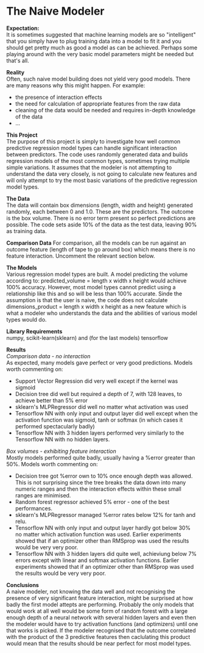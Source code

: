 # The Naive Modeler
**Expectation:**  
It is sometimes suggested that machine learning models are so "intelligent" that you simply have to plug training data into a model to fit it and you should get pretty much as good a model as can be achieved. Perhaps some playing around with the very basic model parameters might be needed but that's all.

**Reality**  
Often, such naive model building does not yield very good models. There are many reasons why this might happen. For example:
* the presence of interaction effects
* the need for calculation of appropriate features from the raw data
* cleaning of the data would be needed and requires in-depth knowledge of the data
* ...

**This Project**  
The purpose of this project is simply to investigate how well common predictive regression model types can handle significant interaction between predictors. The code uses randomly generated data and builds regression models of the most common types, sometimes trying multiple simple variations. It assumes that the modeler is not attempting to understand the data very closely, is not going to calculate new features and will only attempt to try the most basic variations of the predictive regression model types.

**The Data**  
The data will contain box dimensions (length, width and height) generated randomly, each between 0 and 1.0. These are the predictors. The outcome is the box volume. There is no error term present so perfect predictions are possible. The code sets aside 10% of the data as the test data, leaving 90% as training data.

**Comparison Data**
For comparison, all the models can be run against an outcome feature (length of tape to go around box) which means there is no feature interaction. Uncomment the relevant section below.

**The Models**  
Various regression model types are built. A model predicting the volume according to: 
predicted_volume = length x width x height 
would achieve 100% accuracy. However, most model types cannot predict using a relationship like this and so will be less than 100% accurate. Sinde the assumption is that the user is naive, the code does not calculate dimensions_product = length x width x height as a new feature which is what a modeler who understands the data and the abilities of various model types would do.

**Library Requirements**  
numpy, scikit-learn(sklearn) and (for the last models) tensorflow

**Results**  
_*Comparison data - no interaction*_  
As expected, many models gave perfect or very good predictions. Models worth commenting on:
* Support Vector Regression did very well except if the kernel was sigmoid
* Decision tree did well but required a depth of 7, with 128 leaves, to achieve better than 5% error
* sklearn's MLPRegressor did well no matter what activation was used
* Tensorflow NN with only input and output layer did well except when the activation function was sigmoid, tanh or softmax (in which cases it performed spectacularly badly)
* Tensorflow NN with 3 hidden layers performed very similarly to the Tensorflow NN with no hidden layers.

_*Box volumes - exhibiting feature interaction*_  
Mostly models performed quite badly, usually having a %error greater than 50%.  Models worth commenting on:
* Decision tree got %error own to 10% once enough depth was allowed. This is not surprising since the tree breaks the data down into many numeric ranges and then the interaction effects within these small ranges are minimised.
* Random forest regressor achieved 5% error - one of the best performances.
* sklearn's MLPRegressor managed %error rates below 12% for tanh and relu.
* Tensorflow NN with only input and output layer hardly got below 30% no matter which activation function was used. Earlier experiments showed that if an optimizer other than RMSprop was used the results would be very very poor.
* Tensorflow NN with 3 hidden layers did quite well, achieviung below 7% errors except with linear and softmax activation functions. Earlier experiments showed that if an optimizer other than RMSprop was used the results would be very very poor.

**Conclusions**  
A naive modeler, not knowing the data well and not recognising the presence of very significant feature interaction, might be surprised at how badly the first model attepts are performing. Probably the only models that would work at all well would be some form of random forest with a large enough depth of a neural network with several hidden layers and even then the modeler would have to try activation functions (and optimizers) until one that works is picked. If the modeler recognised that the outcome correlated with the product of the 3 predictive features then caclulating this product would mean that the results should be near perfect for most model types.